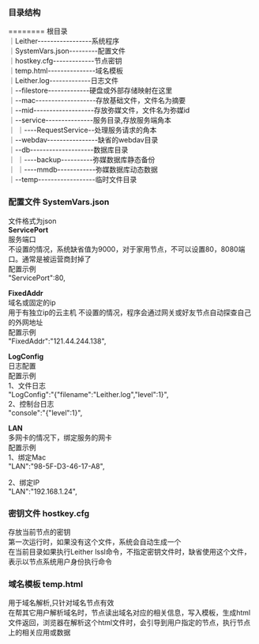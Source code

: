 ### 目录结构
========
根目录  
｜Leither-----------------系统程序   
｜SystemVars.json---------配置文件  
｜hostkey.cfg-------------节点密钥  
｜temp.html---------------域名模板  
｜Leither.log-------------日志文件  
｜--filestore-------------硬盘或外部存储映射在这里  
｜--mac-------------------存放基础文件，文件名为摘要  
｜--mid-------------------存放弥媒文件，文件名为弥媒id  
｜--service---------------服务目录,存放服务端角本  
｜   ｜----RequestService--处理服务请求的角本  
｜--webdav----------------缺省的webdav目录     
｜--db--------------------数据库目录  
｜   ｜----backup----------弥媒数据库静态备份  
｜   ｜----mmdb------------弥媒数据库动态数据  
｜--temp------------------临时文件目录  
  

### 配置文件 SystemVars.json
文件格式为json  
**ServicePort**  
服务端口  
不设置的情况，系统缺省值为9000，对于家用节点，不可以设置80，8080端口。通常是被运营商封掉了  
配置示例  
"ServicePort":80,

**FixedAddr**   
域名或固定的ip  
用于有独立ip的云主机
不设置的情况，程序会通过网关或好友节点自动探查自己的外网地址  
配置示例  
"FixedAddr":"121.44.244.138",

**LogConfig**  
日志配置  
配置示例  
1、文件日志  
"LogConfig":"{\"filename\":\"Leither.log\",\"level\":1}",  
2、控制台日志  
"console":"{\"level\":1}",  

**LAN**  
多网卡的情况下，绑定服务的网卡  
配置示例   
1、绑定Mac  
"LAN":"98-5F-D3-46-17-A8",

2、绑定IP  
"LAN":"192.168.1.24",

### 密钥文件 hostkey.cfg  
存放当前节点的密钥  
第一次运行时，如果没有这个文件，系统会自动生成一个  
在当前目录如果执行Leither lssl命令，不指定密钥文件时，缺省使用这个文件，表示以节点系统用户身份执行命令  

### 域名模板 temp.html
用于域名解析,只针对域名节点有效  
在帮其它用户解析域名时，节点读出域名对应的相关信息，写入模板，生成html文件返回，浏览器在解析这个html文件时，会引导到用户指定的节点，执行节点上的相关应用或数据  
